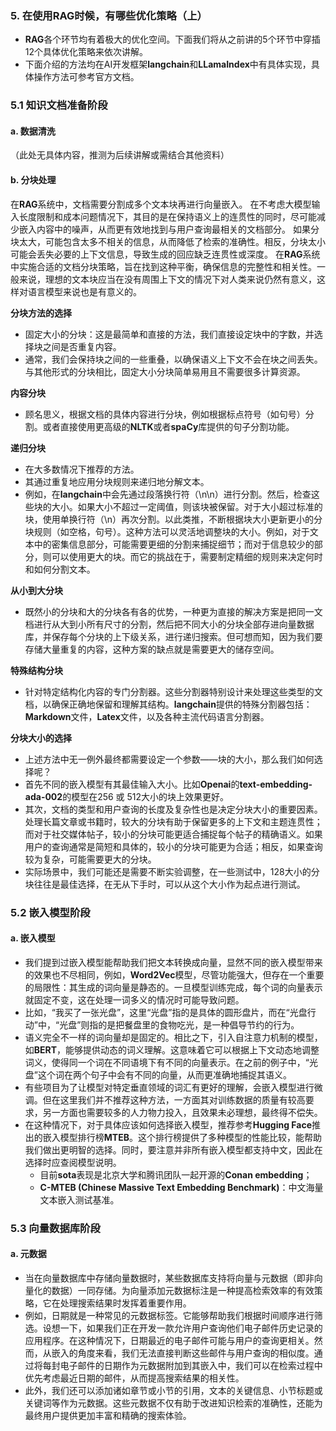 ### 5. 在使用RAG时候，有哪些优化策略（上）
- **RAG**各个环节均有着极大的优化空间。下面我们将从之前讲的5个环节中穿插12个具体优化策略来依次讲解。
- 下面介绍的方法均在AI开发框架**langchain**和**LLamaIndex**中有具体实现，具体操作方法可参考官方文档。

### 5.1 知识文档准备阶段
#### a. 数据清洗
（此处无具体内容，推测为后续讲解或需结合其他资料）

#### b. 分块处理
在**RAG**系统中，文档需要分割成多个文本块再进行向量嵌入。
在不考虑大模型输入长度限制和成本问题情况下，其目的是在保持语义上的连贯性的同时，尽可能减少嵌入内容中的噪声，从而更有效地找到与用户查询最相关的文档部分。
如果分块太大，可能包含太多不相关的信息，从而降低了检索的准确性。相反，分块太小可能会丢失必要的上下文信息，导致生成的回应缺乏连贯性或深度。
在**RAG**系统中实施合适的文档分块策略，旨在找到这种平衡，确保信息的完整性和相关性。一般来说，理想的文本块应当在没有周围上下文的情况下对人类来说仍然有意义，这样对语言模型来说也是有意义的。

**分块方法的选择**
- 固定大小的分块：这是最简单和直接的方法，我们直接设定块中的字数，并选择块之间是否重复内容。
- 通常，我们会保持块之间的一些重叠，以确保语义上下文不会在块之间丢失。与其他形式的分块相比，固定大小分块简单易用且不需要很多计算资源。

**内容分块**
- 顾名思义，根据文档的具体内容进行分块，例如根据标点符号（如句号）分割。或者直接使用更高级的**NLTK**或者**spaCy**库提供的句子分割功能。

**递归分块**
- 在大多数情况下推荐的方法。
- 其通过重复地应用分块规则来递归地分解文本。
- 例如，在**langchain**中会先通过段落换行符（\n\n）进行分割。然后，检查这些块的大小。如果大小不超过一定阈值，则该块被保留。对于大小超过标准的块，使用单换行符（\n）再次分割。以此类推，不断根据块大小更新更小的分块规则（如空格，句号）。这种方法可以灵活地调整块的大小。例如，对于文本中的密集信息部分，可能需要更细的分割来捕捉细节；而对于信息较少的部分，则可以使用更大的块。而它的挑战在于，需要制定精细的规则来决定何时和如何分割文本。

**从小到大分块**
- 既然小的分块和大的分块各有各的优势，一种更为直接的解决方案是把同一文档进行从大到小所有尺寸的分割，然后把不同大小的分块全部存进向量数据库，并保存每个分块的上下级关系，进行递归搜索。但可想而知，因为我们要存储大量重复的内容，这种方案的缺点就是需要更大的储存空间。

**特殊结构分块**
- 针对特定结构化内容的专门分割器。这些分割器特别设计来处理这些类型的文档，以确保正确地保留和理解其结构。**langchain**提供的特殊分割器包括：**Markdown**文件，**Latex**文件，以及各种主流代码语言分割器。

**分块大小的选择**
- 上述方法中无一例外最终都需要设定一个参数——块的大小，那么我们如何选择呢？
- 首先不同的嵌入模型有其最佳输入大小。比如**Openai**的**text-embedding-ada-002**的模型在256 或 512大小的块上效果更好。
- 其次，文档的类型和用户查询的长度及复杂性也是决定分块大小的重要因素。处理长篇文章或书籍时，较大的分块有助于保留更多的上下文和主题连贯性；而对于社交媒体帖子，较小的分块可能更适合捕捉每个帖子的精确语义。如果用户的查询通常是简短和具体的，较小的分块可能更为合适；相反，如果查询较为复杂，可能需要更大的分块。
- 实际场景中，我们可能还是需要不断实验调整，在一些测试中，128大小的分块往往是最佳选择，在无从下手时，可以从这个大小作为起点进行测试。

### 5.2 嵌入模型阶段
#### a. 嵌入模型
- 我们提到过嵌入模型能帮助我们把文本转换成向量，显然不同的嵌入模型带来的效果也不尽相同，例如，**Word2Vec**模型，尽管功能强大，但存在一个重要的局限性：其生成的词向量是静态的。一旦模型训练完成，每个词的向量表示就固定不变，这在处理一词多义的情况时可能导致问题。
- 比如，“我买了一张光盘”，这里“光盘”指的是具体的圆形盘片，而在“光盘行动”中，“光盘”则指的是把餐盘里的食物吃光，是一种倡导节约的行为。
- 语义完全不一样的词向量却是固定的。相比之下，引入自注意力机制的模型，如**BERT**，能够提供动态的词义理解。这意味着它可以根据上下文动态地调整词义，使得同一个词在不同语境下有不同的向量表示。在之前的例子中，“光盘”这个词在两个句子中会有不同的向量，从而更准确地捕捉其语义。
- 有些项目为了让模型对特定垂直领域的词汇有更好的理解，会嵌入模型进行微调。但在这里我们并不推荐这种方法，一方面其对训练数据的质量有较高要求，另一方面也需要较多的人力物力投入，且效果未必理想，最终得不偿失。
- 在这种情况下，对于具体应该如何选择嵌入模型，推荐参考**Hugging Face**推出的嵌入模型排行榜**MTEB**。这个排行榜提供了多种模型的性能比较，能帮助我们做出更明智的选择。同时，要注意并非所有嵌入模型都支持中文，因此在选择时应查阅模型说明。
  - 目前**sota**表现是北京大学和腾讯团队一起开源的**Conan embedding**；
  - **C-MTEB (Chinese Massive Text Embedding Benchmark)**：中文海量文本嵌入测试基准。

### 5.3 向量数据库阶段
#### a. 元数据
- 当在向量数据库中存储向量数据时，某些数据库支持将向量与元数据（即非向量化的数据）一同存储。为向量添加元数据标注是一种提高检索效率的有效策略，它在处理搜索结果时发挥着重要作用。
- 例如，日期就是一种常见的元数据标签。它能够帮助我们根据时间顺序进行筛选。设想一下，如果我们正在开发一款允许用户查询他们电子邮件历史记录的应用程序。在这种情况下，日期最近的电子邮件可能与用户的查询更相关。然而，从嵌入的角度来看，我们无法直接判断这些邮件与用户查询的相似度。通过将每封电子邮件的日期作为元数据附加到其嵌入中，我们可以在检索过程中优先考虑最近日期的邮件，从而提高搜索结果的相关性。
- 此外，我们还可以添加诸如章节或小节的引用，文本的关键信息、小节标题或关键词等作为元数据。这些元数据不仅有助于改进知识检索的准确性，还能为最终用户提供更加丰富和精确的搜索体验。
